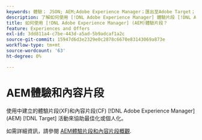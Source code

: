 ```yaml
---
keywords: 體驗； JSON; AEM;Adobe Experience Manager；匯出至Adobe Target；體驗片段；片段； XF
description: 了解如何使用 [!DNL Adobe Experience Manager] 體驗片段 [!DNL Adobe Target] 活動。
title: 如何使用 [!DNL Adobe Experience Manager] (AEM)體驗片段？
feature: Experiences and Offers
exl-id: 3dd811a4-c7be-443d-a5ad-5b9adcaf1a2c
source-git-commit: 15947d6d3e2329e0c2878c6670e83143069a873e
workflow-type: tm+mt
source-wordcount: '63'
ht-degree: 0%

---
```


# AEM體驗和內容片段

使用中建立的體驗片段(XF)和內容片段(CF) [!DNL Adobe Experience Manager] (AEM) [!DNL Target] 活動來協助最佳化或個人化。

如需詳細資訊，請參閱 [AEM體驗片段和內容片段概觀](/help/main/c-integrating-target-with-mac/aem/aem-experience-and-content-fragments.md).